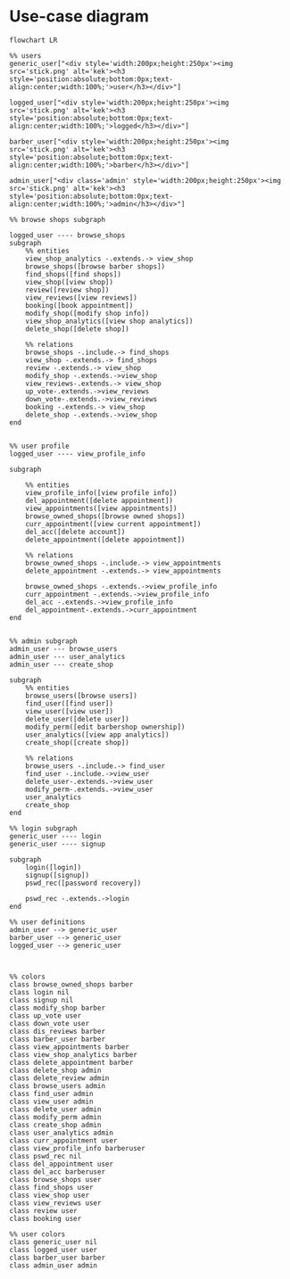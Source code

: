 <style>
	.barber *, .user *, .admin *,  .barberuser *, .adminuser *, .adminbarber *,  .nil *{
		fill : none !important;
		stroke : none !important;
		background-size: 100% 100%;
		background-repeat: no-repeat;
		border-radius : 0.7rem;
	}

	.nil *{
		background-color : white;	
	}

	.barber * {
		background-color : #bbf7d0;		
	}

	.user *{
		background-color : #7dd3fc;		
	}

	.admin *{
		background-color : #fca5a5;		
	}

	.barberuser *{
		background-image: linear-gradient(90deg, #bbf7d0 50%, #bbf7d0 50%, #7dd3fc 50%, #7dd3fc 50%); 
	}

	.adminuser *{
		background-image: linear-gradient(90deg, #bbf7d0 33.33%, #fca5a5 33.33%, #fca5a5 66.66%, #7dd3fc 66.66%); 
	}

	.adminbarber *{
		background-image: linear-gradient(90deg, #bbf7d0 50%, #bbf7d0 50%, #fca5a5 50%, #fca5a5 50%); 
	}

	.nodeLabel, .edgeLabel{
		font-size: 3rem !important;
	}

	.nodeLabel{
		padding: 10px 10px;
	}


</style>

# Use-case diagram
```mermaid
flowchart LR

%% users
generic_user["<div style='width:200px;height:250px'><img src='stick.png' alt='kek'><h3 style='position:absolute;bottom:0px;text-align:center;width:100%;'>user</h3></div>"]

logged_user["<div style='width:200px;height:250px'><img src='stick.png' alt='kek'><h3 style='position:absolute;bottom:0px;text-align:center;width:100%;'>logged</h3></div>"]

barber_user["<div style='width:200px;height:250px'><img src='stick.png' alt='kek'><h3 style='position:absolute;bottom:0px;text-align:center;width:100%;'>barber</h3></div>"]

admin_user["<div class='admin' style='width:200px;height:250px'><img src='stick.png' alt='kek'><h3 style='position:absolute;bottom:0px;text-align:center;width:100%;'>admin</h3></div>"]

%% browse shops subgraph

logged_user ---- browse_shops
subgraph  
	%% entities
	view_shop_analytics -.extends.-> view_shop
	browse_shops([browse barber shops])
	find_shops([find shops])
	view_shop([view shop])
	review([review shop])
	view_reviews([view reviews])
	booking([book appointment])
	modify_shop([modify shop info])
	view_shop_analytics([view shop analytics])
	delete_shop([delete shop])

	%% relations
	browse_shops -.include.-> find_shops
	view_shop -.extends.-> find_shops
	review -.extends.-> view_shop
	modify_shop -.extends.->view_shop
	view_reviews-.extends.-> view_shop
	up_vote-.extends.->view_reviews
	down_vote-.extends.->view_reviews
	booking -.extends.-> view_shop
	delete_shop -.extends.->view_shop
end


%% user profile
logged_user ---- view_profile_info

subgraph  

	%% entities
	view_profile_info([view profile info])
	del_appointment([delete appointment])
	view_appointments([view appointments])
	browse_owned_shops([browse owned shops])
	curr_appointment([view current appointment])
	del_acc([delete account])
	delete_appointment([delete appointment])

	%% relations
	browse_owned_shops -.include.-> view_appointments
	delete_appointment -.extends.-> view_appointments
	
	browse_owned_shops -.extends.->view_profile_info
	curr_appointment -.extends.->view_profile_info
	del_acc -.extends.->view_profile_info
	del_appointment-.extends.->curr_appointment
end


%% admin subgraph
admin_user --- browse_users
admin_user --- user_analytics
admin_user --- create_shop

subgraph  
	%% entities
	browse_users([browse users])
	find_user([find user])
	view_user([view user])
	delete_user([delete user])
	modify_perm([edit barbershop ownership])
	user_analytics([view app analytics])
	create_shop([create shop])

	%% relations
	browse_users -.include.-> find_user
	find_user -.include.->view_user
	delete_user-.extends.->view_user
	modify_perm-.extends.->view_user
	user_analytics
	create_shop
end

%% login subgraph
generic_user ---- login
generic_user ---- signup

subgraph  
	login([login])
	signup([signup])
	pswd_rec([password recovery])

	pswd_rec -.extends.->login
end

%% user definitions
admin_user --> generic_user
barber_user --> generic_user
logged_user --> generic_user



%% colors
class browse_owned_shops barber
class login nil
class signup nil
class modify_shop barber
class up_vote user
class down_vote user
class dis_reviews barber
class barber_user barber
class view_appointments barber
class view_shop_analytics barber
class delete_appointment barber
class delete_shop admin
class delete_review admin
class browse_users admin
class find_user admin
class view_user admin
class delete_user admin
class modify_perm admin
class create_shop admin
class user_analytics admin
class curr_appointment user
class view_profile_info barberuser
class pswd_rec nil
class del_appointment user
class del_acc barberuser
class browse_shops user
class find_shops user
class view_shop user
class view_reviews user
class review user
class booking user

%% user colors
class generic_user nil
class logged_user user
class barber_user barber
class admin_user admin

```

